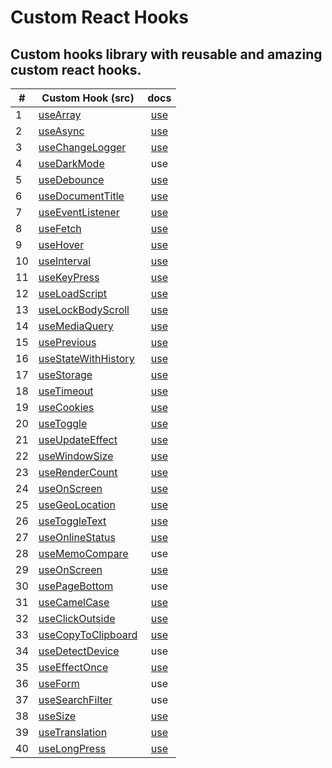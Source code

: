 # Custom React Hooks

## Custom hooks library with reusable and amazing custom react hooks.


|#| Custom Hook (src)    | docs          | 
|-----| ------------- |:-------------:|
| 1 | [useArray](https://github.com/Astrogeek77/custom-react-hooks/blob/main/src/hooks/useArray/useArray.jsx) | [use](https://github.com/Astrogeek77/custom-react-hooks/blob/main/src/hooks/useArray/ArrayComponent.jsx) |
| 2 | [useAsync](https://github.com/Astrogeek77/custom-react-hooks/blob/main/src/hooks/useAsync/useAsync.js) | [use](https://github.com/Astrogeek77/custom-react-hooks/blob/main/src/hooks/useAsync/AsyncComponent.jsx) |
| 3 | [useChangeLogger](https://github.com/Astrogeek77/custom-react-hooks/blob/main/src/hooks/useChangeLogger/useChangeLogger.jsx) | [use](https://github.com/Astrogeek77/custom-react-hooks/blob/main/src/hooks/useChangeLogger/ChangeLoggerComponent.jsx) |
| 4 | [useDarkMode](https://github.com/Astrogeek77/custom-react-hooks/blob/main/src/hooks/useDarkMode/useDarkMode.jsx) | use |
| 5 | [useDebounce](https://github.com/Astrogeek77/custom-react-hooks/blob/main/src/hooks/useDebounce/useDebounce.jsx) | [use](https://github.com/Astrogeek77/custom-react-hooks/blob/main/src/hooks/useDebounce/DebounceComponent.jsx) |
| 6 | [useDocumentTitle](https://github.com/Astrogeek77/custom-react-hooks/blob/main/src/hooks/useDocumentTitle/useDocumentTitle.jsx) | [use](https://github.com/Astrogeek77/custom-react-hooks/blob/main/src/hooks/useDocumentTitle/DocumentComponent.jsx) |
| 7 | [useEventListener](https://github.com/Astrogeek77/custom-react-hooks/blob/main/src/hooks/useEventListener/useEventListener.jsx) | [use](https://github.com/Astrogeek77/custom-react-hooks/blob/main/src/hooks/useEventListener/EventListenerComponent.jsx) |
| 8 | [useFetch](https://github.com/Astrogeek77/custom-react-hooks/blob/main/src/hooks/useFetch/FetchComponent.jsx) | [use](https://github.com/Astrogeek77/custom-react-hooks/blob/main/src/hooks/useFetch/useFetch.jsx) |
| 9 | [useHover](https://github.com/Astrogeek77/custom-react-hooks/blob/main/src/hooks/useHover/useHover.js) | [use](https://github.com/Astrogeek77/custom-react-hooks/blob/main/src/hooks/useHover/HoverComponent.jsx) |
| 10 | [useInterval](https://github.com/Astrogeek77/custom-react-hooks/blob/main/src/hooks/useInterval/useInterval.js) | [use](https://github.com/Astrogeek77/custom-react-hooks/blob/main/src/hooks/useInterval/IntervalComponent.jsx) |
| 11 | [useKeyPress](https://github.com/Astrogeek77/custom-react-hooks/blob/main/src/hooks/useKeyPress/useKeyPress.js) | [use](https://github.com/Astrogeek77/custom-react-hooks/blob/main/src/hooks/useKeyPress/KeyPressComponent.jsx) |
| 12 | [useLoadScript](https://github.com/Astrogeek77/custom-react-hooks/blob/main/src/hooks/useLoadScript/useLoadScript.js) | [use](https://github.com/Astrogeek77/custom-react-hooks/blob/main/src/hooks/useLoadScript/LoadScriptComponent.jsx) |
| 13 | [useLockBodyScroll](https://github.com/Astrogeek77/custom-react-hooks/blob/main/src/hooks/useLockBodyScroll/useLockBodyScroll.js) | [use](https://github.com/Astrogeek77/custom-react-hooks/blob/main/src/hooks/useLockBodyScroll/LockBodyScrollComponent.jsx) |
| 14 | [useMediaQuery](https://github.com/Astrogeek77/custom-react-hooks/blob/main/src/hooks/useMediaQueries/useMediaQuery.jsx) | [use](https://github.com/Astrogeek77/custom-react-hooks/blob/main/src/hooks/useMediaQueries/MediaQueryComponent.jsx) |
| 15 | [usePrevious](https://github.com/Astrogeek77/custom-react-hooks/blob/main/src/hooks/usePrevious/usePrevious.js) | [use](https://github.com/Astrogeek77/custom-react-hooks/blob/main/src/hooks/usePrevious/PreviousComponent.jsx) |
| 16 | [useStateWithHistory](https://github.com/Astrogeek77/custom-react-hooks/blob/main/src/hooks/useStateWithHistory/useStateWithHistory.js) | [use](https://github.com/Astrogeek77/custom-react-hooks/blob/main/src/hooks/useStateWithHistory/StateWithHistoryComponent.jsx) |
| 17 | [useStorage](https://github.com/Astrogeek77/custom-react-hooks/blob/main/src/hooks/useStorage/useStorage.jsx) | [use](https://github.com/Astrogeek77/custom-react-hooks/blob/main/src/hooks/useStorage/StorageComponent.jsx) |
| 18 | [useTimeout](https://github.com/Astrogeek77/custom-react-hooks/blob/main/src/hooks/useTimeout/useTimeout.jsx) | [use](https://github.com/Astrogeek77/custom-react-hooks/blob/main/src/hooks/useTimeout/TimeoutComponent.jsx) |
| 19 | [useCookies](https://github.com/Astrogeek77/custom-react-hooks/blob/main/src/hooks/useCookies/useCookie.js) | [use](https://github.com/Astrogeek77/custom-react-hooks/blob/main/src/hooks/useCookies/CookiesComponent.jsx) |
| 20 | [useToggle](https://github.com/Astrogeek77/custom-react-hooks/blob/main/src/hooks/useToggle/useToggle.jsx) | [use](https://github.com/Astrogeek77/custom-react-hooks/blob/main/src/hooks/useToggle/ToggleComponent.jsx) |
| 21 | [useUpdateEffect](https://github.com/Astrogeek77/custom-react-hooks/blob/main/src/hooks/useUpdateEffect/useUpdateEffect.jsx) | [use](https://github.com/Astrogeek77/custom-react-hooks/blob/main/src/hooks/useUpdateEffect/UpdateEffectComponent.jsx) |
| 22 | [useWindowSize](https://github.com/Astrogeek77/custom-react-hooks/blob/main/src/hooks/useWindowSize/useWindowSize.js) | [use](https://github.com/Astrogeek77/custom-react-hooks/blob/main/src/hooks/useWindowSize/WindowSizeComponent.jsx) |
| 23 | [useRenderCount](https://github.com/Astrogeek77/custom-react-hooks/blob/main/src/hooks/useRenderCount/useRenderCount.js) | [use](https://github.com/Astrogeek77/custom-react-hooks/blob/main/src/hooks/useRenderCount/RenderCountComponent.jsx) |
| 24 | [useOnScreen](https://github.com/Astrogeek77/custom-react-hooks/blob/main/src/hooks/useOnScreen/useOnScreen.js) | [use](https://github.com/Astrogeek77/custom-react-hooks/blob/main/src/hooks/useOnScreen/ScreenComponent.jsx) |
| 25 | [useGeoLocation](https://github.com/Astrogeek77/custom-react-hooks/blob/main/src/hooks/useGeoLocation/useGeoLocation.js) | [use](https://github.com/Astrogeek77/custom-react-hooks/blob/main/src/hooks/useGeoLocation/GeoLocationComponent.jsx) |
| 26 | [useToggleText](https://github.com/Astrogeek77/custom-react-hooks/blob/main/src/hooks/useToggleText/useToggleText.js) | [use](https://github.com/Astrogeek77/custom-react-hooks/blob/main/src/hooks/useToggleText/ToggleTextComponent.jsx) |
| 27 | [useOnlineStatus](https://github.com/Astrogeek77/custom-react-hooks/blob/main/src/hooks/useOnlineStatus/useOnlineStatus.js) | [use](https://github.com/Astrogeek77/custom-react-hooks/blob/main/src/hooks/useOnlineStatus/OnlineStatusComponent.jsx) |
| 28 | [useMemoCompare](https://github.com/Astrogeek77/custom-react-hooks/blob/main/src/hooks/useMemoCompare/useMemoCompare.js) | use |
| 29 | [useOnScreen](https://github.com/Astrogeek77/custom-react-hooks/blob/main/src/hooks/useOnScreen/useOnScreen.js) | [use](https://github.com/Astrogeek77/custom-react-hooks/blob/main/src/hooks/useOnScreen/ScreenComponent.jsx) |
| 30 | [usePageBottom](https://github.com/Astrogeek77/custom-react-hooks/blob/main/src/hooks/usePageBottom/usePageBottom.js) | use |
| 31 | [useCamelCase](https://github.com/Astrogeek77/custom-react-hooks/blob/main/src/hooks/useCamelCase/useCamelCase.js) | [use](https://github.com/Astrogeek77/custom-react-hooks/blob/main/src/hooks/useCamelCase/CamelCaseComponent.jsx) |
| 32 | [useClickOutside](https://github.com/Astrogeek77/custom-react-hooks/blob/main/src/hooks/useClickOutside/useClickOutside.js) | [use](https://github.com/Astrogeek77/custom-react-hooks/blob/main/src/hooks/useClickOutside/ClickOutsideComponent.jsx) |
| 33 | [useCopyToClipboard](https://github.com/Astrogeek77/custom-react-hooks/blob/main/src/hooks/useCopyToClipboard/useCopyToClipboard.js) | [use](https://github.com/Astrogeek77/custom-react-hooks/blob/main/src/hooks/useCopyToClipboard/CopyToClipboardComponent.jsx) |
| 34 | [useDetectDevice](https://github.com/Astrogeek77/custom-react-hooks/blob/main/src/hooks/useDetectDevice/useDetectDevice.js) | use |
| 35 | [useEffectOnce](https://github.com/Astrogeek77/custom-react-hooks/blob/main/src/hooks/useEffectOnce/useEffectOnce.js) | [use](https://github.com/Astrogeek77/custom-react-hooks/blob/main/src/hooks/useEffectOnce/EffectOnceComponent.jsx) |
| 36 | [useForm](https://github.com/Astrogeek77/custom-react-hooks/blob/main/src/hooks/useFrom/useForm.js) | use |
| 37 | [useSearchFilter](https://github.com/Astrogeek77/custom-react-hooks/blob/main/src/hooks/useSearchFilter/useSearchFilter.js) | use |
| 38 | [useSize](https://github.com/Astrogeek77/custom-react-hooks/blob/main/src/hooks/useSize/useSize.js) | [use](https://github.com/Astrogeek77/custom-react-hooks/blob/main/src/hooks/useSize/SizeComponent.jsx) |
| 39 | [useTranslation](https://github.com/Astrogeek77/custom-react-hooks/blob/main/src/hooks/useTranslation/useTranslation.js) | [use](https://github.com/Astrogeek77/custom-react-hooks/blob/main/src/hooks/useTranslation/TranslationComponent.jsx) |
| 40 | [useLongPress](https://github.com/Astrogeek77/custom-react-hooks/blob/main/src/hooks/useLongPress/useLongPress.js) | [use](https://github.com/Astrogeek77/custom-react-hooks/blob/main/src/hooks/useLongPress/LongPressComponent.jsx) |
